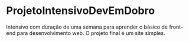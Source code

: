# ProjetoIntensivoDevEmDobro
 
Intensivo com duração de uma semana para aprender o básico de front-end para desenvolvimento web. O projeto final é um site simples.
